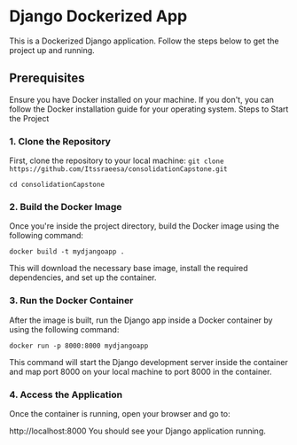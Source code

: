 # Django Dockerized App
This is a Dockerized Django application. Follow the steps below to get the project up and running.

## Prerequisites
Ensure you have Docker installed on your machine. If you don't, you can follow the Docker installation guide for your operating system.
Steps to Start the Project

### 1. Clone the Repository
First, clone the repository to your local machine:
`git clone https://github.com/Itssraeesa/consolidationCapstone.git` 

`cd consolidationCapstone`

### 2. Build the Docker Image
Once you're inside the project directory, build the Docker image using the following command:

`docker build -t mydjangoapp .`

This will download the necessary base image, install the required dependencies, and set up the container.

### 3. Run the Docker Container
After the image is built, run the Django app inside a Docker container by using the following command:

`docker run -p 8000:8000 mydjangoapp`

This command will start the Django development server inside the container and map port 8000 on your local machine to port 8000 in the container.

### 4. Access the Application
Once the container is running, open your browser and go to:

http://localhost:8000
You should see your Django application running.
